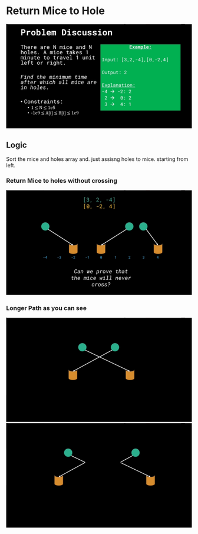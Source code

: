 # Return Mice to Hole
![](__ref/problem.png)

## Logic 

Sort the mice and holes array and. just assisng holes to mice. starting from left.

### Return Mice to holes without crossing
![](__ref/logic-01.png)

### Longer Path as you can see
![](__ref/logic-02.png)
![](__ref/logic-03.png)